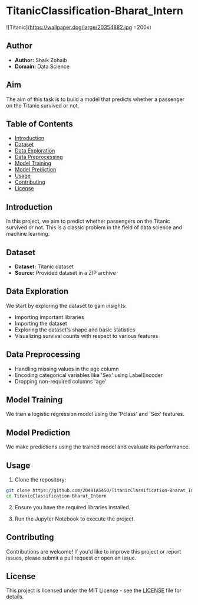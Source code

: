 # TitanicClassification-Bharat_Intern
![Titanic](https://wallpaper.dog/large/20354882.jpg =200x)
## Author

- **Author:** Shaik Zohaib
- **Domain:** Data Science

## Aim

The aim of this task is to build a model that predicts whether a passenger on the Titanic survived or not.

## Table of Contents

- [Introduction](#introduction)
- [Dataset](#dataset)
- [Data Exploration](#data-exploration)
- [Data Preprocessing](#data-preprocessing)
- [Model Training](#model-training)
- [Model Prediction](#model-prediction)
- [Usage](#usage)
- [Contributing](#contributing)
- [License](#license)

## Introduction

In this project, we aim to predict whether passengers on the Titanic survived or not. This is a classic problem in the field of data science and machine learning.

## Dataset

- **Dataset:** Titanic dataset
- **Source:** Provided dataset in a ZIP archive

## Data Exploration

We start by exploring the dataset to gain insights:

- Importing important libraries
- Importing the dataset
- Exploring the dataset's shape and basic statistics
- Visualizing survival counts with respect to various features

## Data Preprocessing

- Handling missing values in the age column
- Encoding categorical variables like 'Sex' using LabelEncoder
- Dropping non-required columns 'age'

## Model Training

We train a logistic regression model using the 'Pclass' and 'Sex' features.

## Model Prediction

We make predictions using the trained model and evaluate its performance.

## Usage

1. Clone the repository:

```bash
git clone https://github.com/20481A5450/TitanicClassification-Bharat_Intern.git
cd TitanicClassification-Bharat_Intern
```

2. Ensure you have the required libraries installed.

3. Run the Jupyter Notebook to execute the project.

## Contributing

Contributions are welcome! If you'd like to improve this project or report issues, please submit a pull request or open an issue.

## License

This project is licensed under the MIT License - see the [LICENSE](LICENSE) file for details.

